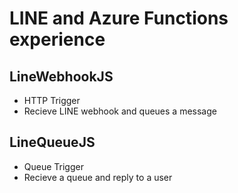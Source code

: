# LINE and Azure Functions experience

## LineWebhookJS

- HTTP Trigger
- Recieve LINE webhook and queues a message

## LineQueueJS

- Queue Trigger
- Recieve a queue and reply to a user
